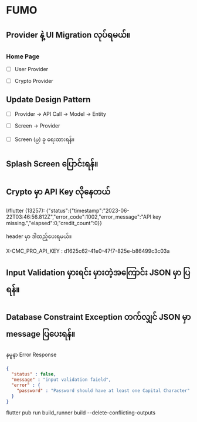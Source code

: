 # FUMO

## Provider နဲ့ UI Migration လုပ်ရမယ်။

### Home Page
- [ ] User Provider 
- [ ] Crypto Provider


## Update Design Pattern

- [ ] Provider -> API Call -> Model -> Entity
- [ ] Screen -> Provider

- [ ] Screen (၉) ခု ရေးထားရန်။

## Splash Screen ပြောင်းရန်။

## Crypto မှာ API Key လိုနေတယ်


I/flutter (13257): {"status":{"timestamp":"2023-06-22T03:46:56.812Z","error_code":1002,"error_message":"API key missing.","elapsed":0,"credit_count":0}}

header မှာ ဒါထည့်ပေးရမယ်။

X-CMC_PRO_API_KEY : d1625c62-41e0-47f7-825e-b86499c3c03a

## Input Validation မှားရင်း မှားတဲ့အကြောင်း JSON မှာ ပြရန်။

## Database Constraint Exception တက်လျှင် JSON မှာ message ပြပေးရန်။

နမူနာ Error Response

```json
{
  "status" : false,
  "message" : "input validation faield",
  "error" : {
    "password" : "Password should have at least one Capital Character"
  }
}
```

flutter pub run build_runner build --delete-conflicting-outputs